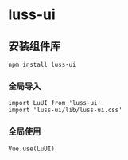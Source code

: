 # luss-ui

## 安装组件库
```
npm install luss-ui
```

### 全局导入
```
import LuUI from 'luss-ui'
import 'luss-ui/lib/luss-ui.css'
```

### 全局使用
```
Vue.use(LuUI)
```
